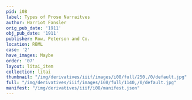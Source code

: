 ```yaml
---
pid: i08
label: Types of Prose Narraitves
author: Harriot Fansler
orig_pub_date: '1911'
obj_pub_date: '1911'
publisher: Row, Peterson and Co.
location: RBML
case: '2'
have_images: Maybe
order: '07'
layout: litai_item
collection: litai
thumbnail: "/img/derivatives/iiif/images/i08/full/250,/0/default.jpg"
full: "/img/derivatives/iiif/images/i08/full/1140,/0/default.jpg"
manifest: "/img/derivatives/iiif/i08/manifest.json"
---
```

